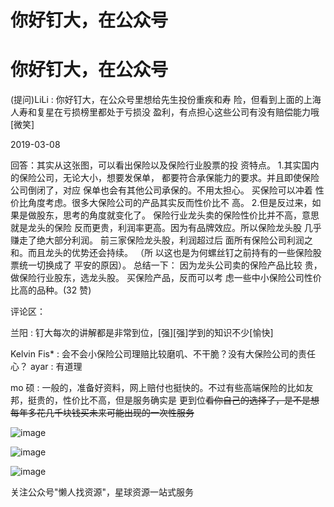 # 你好钉大，在公众号

# 你好钉大，在公众号

(提问)LiLi : 你好钉大，在公众号里想给先生投份重疾和寿 险，但看到上面的上海人寿和复星在亏损榜里都处于亏损没 盈利，有点担心这些公司有没有赔偿能力哦[微笑]

2019-03-08

回答：其实从这张图，可以看出保险以及保险行业股票的投 资特点。 1.其实国内的保险公司，无论大小，想要发保单， 都要符合承保能力的要求。并且即使保险公司倒闭了，对应 保单也会有其他公司承保的。不用太担心。 买保险可以冲着 性价比角度考虑。很多大保险公司的产品其实反而性价比不 高。 2.但是反过来，如果是做股东，思考的角度就变化了。 保险行业龙头卖的保险性价比并不高，意思就是龙头的保险 反而更贵，利润率更高。因为有品牌效应。所以保险龙头股 几乎赚走了绝大部分利润。 前三家保险龙头股，利润超过后 面所有保险公司利润之和。而且龙头的优势还会持续。 （所 以这也是为何螺丝钉之前持有的一些保险股票统一切换成了 平安的原因）。 总结一下： 因为龙头公司卖的保险产品比较 贵，做保险行业股东，选龙头股。 买保险产品，反而可以考 虑一些中小保险公司性价比高的品种。(32 赞)

评论区：

兰阳 : 钉大每次的讲解都是非常到位，[强][强]学到的知识不少[愉快]

Kelvin Fis* : 会不会小保险公司理赔比较磨叽、不干脆？没有大保险公司的责任心？ ayar : 有道理

mo 硕 : 一般的，准备好资料，网上赔付也挺快的。不过有些高端保险的比如友邦，挺贵的，性价比不高，但是服务确实是 更到位~~看你自己的选择了，是不是想每年多花几千块钱买未来可能出现的一次性服务~~

![image](img/Image_0771.png)

![image](img/Image_0781.png)

![image](img/Image_0791.png)

关注公众号"懒人找资源"，星球资源一站式服务